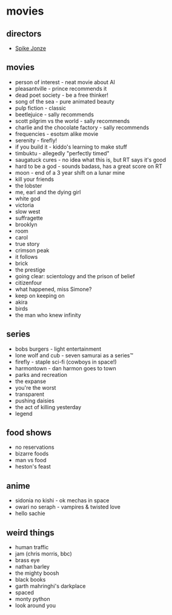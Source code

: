 # movies

## directors
- [Spike Jonze](http://www.imdb.com/name/nm0005069/)

## movies
- person of interest - neat movie about AI
- pleasantville - prince recommends it
- dead poet society - be a free thinker!
- song of the sea - pure animated beauty
- pulp fiction - classic
- beetlejuice - sally recommends
- scott pilgrim vs the world - sally recommends
- charlie and the chocolate factory - sally recommends
- frequencies - esotsm alike movie
- serenity - firefly!
- if you build it - kiddo's learning to make stuff
- timbuktu - allegedly "perfectly timed"
- saugatuck cures - no idea what this is, but RT says it's good
- hard to be a god - sounds badass, has a great score on RT
- moon - end of a 3 year shift on a lunar mine
- kill your friends
- the lobster
- me, earl and the dying girl
- white god
- victoria
- slow west
- suffragette
- brooklyn
- room
- carol
- true story
- crimson peak
- it follows
- brick
- the prestige
- going clear: scientology and the prison of belief
- citizenfour
- what happened, miss Simone?
- keep on keeping on
- akira
- birds
- the man who knew infinity

## series
- bobs burgers - light entertainment
- lone wolf and cub - seven samurai as a series™
- firefly - staple sci-fi (cowboys in space!)
- harmontown - dan harmon goes to town
- parks and recreation
- the expanse
- you're the worst
- transparent
- pushing daisies
- the act of killing yesterday
- legend

## food shows
- no reservations
- bizarre foods
- man vs food
- heston's feast

## anime
- sidonia no kishi - ok mechas in space
- owari no seraph - vampires & twisted love
- hello sachie

## weird things
- human traffic
- jam (chris morris, bbc)
- brass eye
- nathan barley
- the mighty boosh
- black books
- garth mahringhi's darkplace
- spaced
- monty python
- look around you
